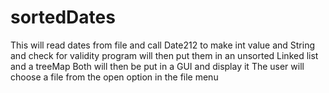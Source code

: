 # sortedDates

This will read dates from file and call Date212 to make int value and String and check for validity
program will then put them in an unsorted Linked list and a treeMap
Both will then be put in a GUI and display it
The user will choose a file from the open option in the file menu
